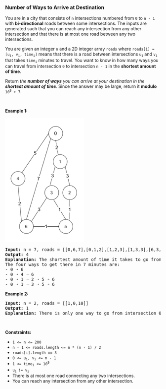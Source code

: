 
<h3>Number of Ways to Arrive at Destination</h3>
<div><p>You are in a city that consists of <code>n</code> intersections numbered from <code>0</code> to <code>n - 1</code> with <strong>bi-directional</strong> roads between some intersections. The inputs are generated such that you can reach any intersection from any other intersection and that there is at most one road between any two intersections.</p>
<p>You are given an integer <code>n</code> and a 2D integer array <code>roads</code> where <code>roads[i] = [u<sub>i</sub>, v<sub>i</sub>, time<sub>i</sub>]</code> means that there is a road between intersections <code>u<sub>i</sub></code> and <code>v<sub>i</sub></code> that takes <code>time<sub>i</sub></code> minutes to travel. You want to know in how many ways you can travel from intersection <code>0</code> to intersection <code>n - 1</code> in the <strong>shortest amount of time</strong>.</p>
<p>Return <em>the <strong>number of ways</strong> you can arrive at your destination in the <strong>shortest amount of time</strong></em>. Since the answer may be large, return it <strong>modulo</strong> <code>10<sup>9</sup> + 7</code>.</p>
<p> </p>
<p><strong>Example 1:</strong></p>
<img alt="" src="assets/23f2da3b1c764ac7b6199d6ac01f88c4.png" style="width: 255px; height: 400px;"/>
<pre><strong>Input:</strong> n = 7, roads = [[0,6,7],[0,1,2],[1,2,3],[1,3,3],[6,3,3],[3,5,1],[6,5,1],[2,5,1],[0,4,5],[4,6,2]]
<strong>Output:</strong> 4
<strong>Explanation:</strong> The shortest amount of time it takes to go from intersection 0 to intersection 6 is 7 minutes.
The four ways to get there in 7 minutes are:
- 0 ➝ 6
- 0 ➝ 4 ➝ 6
- 0 ➝ 1 ➝ 2 ➝ 5 ➝ 6
- 0 ➝ 1 ➝ 3 ➝ 5 ➝ 6
</pre>
<p><strong>Example 2:</strong></p>
<pre><strong>Input:</strong> n = 2, roads = [[1,0,10]]
<strong>Output:</strong> 1
<strong>Explanation:</strong> There is only one way to go from intersection 0 to intersection 1, and it takes 10 minutes.
</pre>
<p> </p>
<p><strong>Constraints:</strong></p>
<ul>
<li><code>1 &lt;= n &lt;= 200</code></li>
<li><code>n - 1 &lt;= roads.length &lt;= n * (n - 1) / 2</code></li>
<li><code>roads[i].length == 3</code></li>
<li><code>0 &lt;= u<sub>i</sub>, v<sub>i</sub> &lt;= n - 1</code></li>
<li><code>1 &lt;= time<sub>i</sub> &lt;= 10<sup>9</sup></code></li>
<li><code>u<sub>i </sub>!= v<sub>i</sub></code></li>
<li>There is at most one road connecting any two intersections.</li>
<li>You can reach any intersection from any other intersection.</li>
</ul>
</div>
